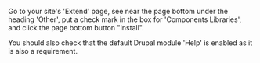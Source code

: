 Go to your site's 'Extend' page, see near the page bottom under the heading 'Other', put a check mark in the box for 'Components Libraries', and click the page bottom button "Install".

You should also check that the default Drupal module 'Help' is enabled as it is also a requirement.